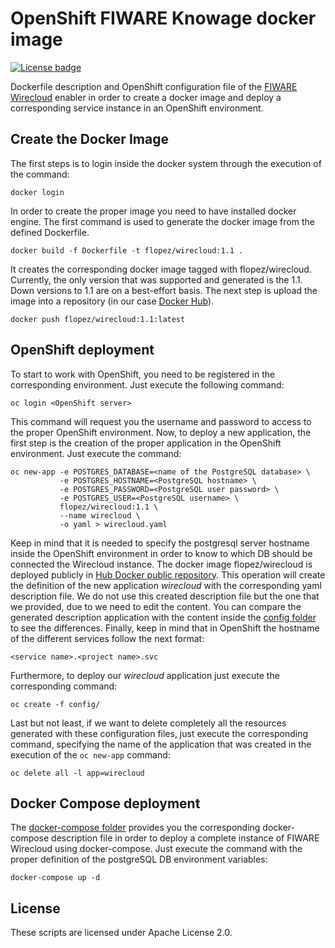 # OpenShift FIWARE Knowage docker image
[![License badge](https://img.shields.io/badge/license-Apache_2.0-blue.svg)](https://opensource.org/licenses/Apache-2.0)

Dockerfile description and OpenShift configuration file of the [FIWARE Wirecloud](https://github.com/Wirecloud/wirecloud)
enabler in order to create a docker image and deploy a corresponding service instance in 
an OpenShift environment.

## Create the Docker Image

The first steps is to login inside the docker system through the execution of
the command:

```console
docker login
```

In order to create the proper image you need to have installed docker engine.
The first command is used to generate the docker image from the defined Dockerfile.

```console
docker build -f Dockerfile -t flopez/wirecloud:1.1 .
```

It creates the corresponding docker image tagged with flopez/wirecloud. Currently, 
the only version that was supported and generated is the 1.1. Down versions to 1.1 
are on a best-effort basis. The next step is upload the image into a repository 
(in our case [Docker Hub](https://hub.docker.com/)).

```console
docker push flopez/wirecloud:1.1:latest
```


## OpenShift deployment

To start to work with OpenShift, you need to be registered in the corresponding 
environment. Just execute the following command:

```console
oc login <OpenShift server>
```

This command will request you the username and password to access to the proper 
OpenShift environment. Now, to deploy a new application, the first step is the 
creation of the proper application in the OpenShift environment. Just execute 
the command:

```console
oc new-app -e POSTGRES_DATABASE=<name of the PostgreSQL database> \
           -e POSTGRES_HOSTNAME=<PostgreSQL hostname> \
           -e POSTGRES_PASSWORD=<PostgreSQL user password> \
           -e POSTGRES_USER=<PostgreSQL username> \
           flopez/wirecloud:1.1 \
           --name wirecloud \
           -o yaml > wirecloud.yaml
```

Keep in mind that it is needed to specify the postgresql server hostname inside 
the OpenShift environment in order to know to which DB should be connected the 
Wirecloud instance. The docker image flopez/wirecloud is deployed publicly
in [Hub Docker public repository](https://hub.docker.com/r/flopez/wirecloud/). This 
operation will create the definition of the new application *wirecloud* with the 
corresponding yaml description file. We do not use this created description file 
but the one that we provided, due to we need to edit the content. You can compare 
the generated description application with the content inside the 
[config folder](https://github.com/flopezag/openshift-wirecloud/config) 
to see the differences. Finally, keep in mind that in OpenShift the hostname of 
the different services follow the next format:

```text
<service name>.<project name>.svc
```

Furthermore, to deploy our *wirecloud* application just execute the corresponding 
command:

```console
oc create -f config/
```

Last but not least, if we want to delete completely all the resources generated 
with these configuration files, just execute the corresponding command, specifying 
the name of the application that was created in the execution of the ```oc new-app``` 
command:

```console
oc delete all -l app=wirecloud
```

## Docker Compose deployment

The [docker-compose folder](https://github.com/flopezag/openshift-wirecloud/config)
provides you the corresponding docker-compose description file in order to deploy
a complete instance of FIWARE Wirecloud using docker-compose. Just execute the 
command with the proper definition of the postgreSQL DB environment variables:

```console
docker-compose up -d
```

## License

These scripts are licensed under Apache License 2.0.
